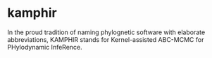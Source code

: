 kamphir
=======

In the proud tradition of naming phylognetic software with elaborate abbreviations, KAMPHIR stands for Kernel-assisted ABC-MCMC for PHylodynamic InfeRence.

